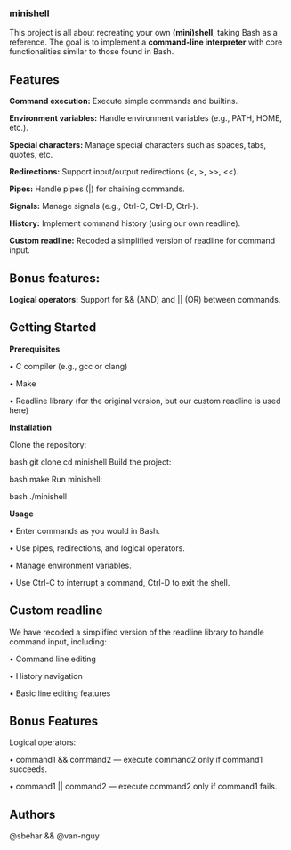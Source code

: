 ### minishell

This project is all about recreating your own **(mini)shell**, taking Bash as a reference.
The goal is to implement a **command-line interpreter** with core functionalities similar to those found in Bash.

## Features
**Command execution:** Execute simple commands and builtins.

**Environment variables:** Handle environment variables (e.g., PATH, HOME, etc.).

**Special characters:** Manage special characters such as spaces, tabs, quotes, etc.

**Redirections:** Support input/output redirections (<, >, >>, <<).

**Pipes:** Handle pipes (|) for chaining commands.

**Signals:** Manage signals (e.g., Ctrl-C, Ctrl-D, Ctrl-\).

**History:** Implement command history (using our own readline).

**Custom readline:** Recoded a simplified version of readline for command input.

## Bonus features:

**Logical operators:** Support for && (AND) and || (OR) between commands.

## Getting Started

**Prerequisites**

• C compiler (e.g., gcc or clang)

• Make

• Readline library (for the original version, but our custom readline is used here)

**Installation**

Clone the repository:

bash
git clone <your-repository-url>
cd minishell
Build the project:

bash
make
Run minishell:

bash
./minishell

**Usage**

• Enter commands as you would in Bash.

• Use pipes, redirections, and logical operators.

• Manage environment variables.

• Use Ctrl-C to interrupt a command, Ctrl-D to exit the shell.

## Custom readline

We have recoded a simplified version of the readline library to handle command input, including:

• Command line editing

• History navigation

• Basic line editing features

## Bonus Features

Logical operators:

• command1 && command2 — execute command2 only if command1 succeeds.

• command1 || command2 — execute command2 only if command1 fails.

## Authors
@sbehar && @van-nguy
